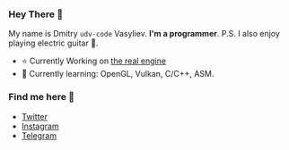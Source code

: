 ### Hey There :wave:
My name is Dmitry `udv-code` Vasyliev. **I'm a programmer**. <!-- LOL! -->
P.S. I also enjoy playing electric guitar :guitar:.
- :star: Currently Working on [the real engine](https://github.com/udv-code/real)
- :milky_way: Currently learning: OpenGL, Vulkan, C/C++, ASM.
### Find  me here :mag_right:
- [Twitter](https://twitter.com/udvtweet)
- [Instagram](https://instagram.com/udvcode)
- [Telegram](https://t.me/udvcode)
